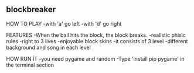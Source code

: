 ## blockbreaker
 HOW TO PLAY
 -with 'a' go left
 -with 'd' go right

 FEATURES
 -When the ball hits the block, the block breaks.
 -realistic phisic rules
 -right to 3 lives
 -enjoyable block skins
 -it consists of 3 level
 -different background and song in each level

HOW RUN İT
-you need pygame and random
-Type 'install pip pygame' in the terminal section

